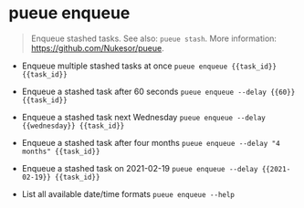 # pueue enqueue
> Enqueue stashed tasks.
> See also: `pueue stash`.
> More information: <https://github.com/Nukesor/pueue>.

- Enqueue multiple stashed tasks at once
`pueue enqueue {{task_id}} {{task_id}}`

- Enqueue a stashed task after 60 seconds
`pueue enqueue --delay {{60}} {{task_id}}`

- Enqueue a stashed task next Wednesday
`pueue enqueue --delay {{wednesday}} {{task_id}}`

- Enqueue a stashed task after four months
`pueue enqueue --delay "4 months" {{task_id}}`

- Enqueue a stashed task on 2021-02-19
`pueue enqueue --delay {{2021-02-19}} {{task_id}}`

- List all available date/time formats
`pueue enqueue --help`
